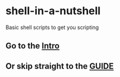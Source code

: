 shell-in-a-nutshell
===================

Basic shell scripts to get you scripting



## Go to the [Intro](INTRO.md)

## Or skip straight to the [GUIDE](GUIDE.md)
